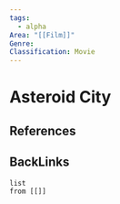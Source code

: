 ```yaml
---
tags:
  - alpha
Area: "[[Film]]"
Genre:
Classification: Movie
---
```

# Asteroid City



## References



## BackLinks

```dataview
list
from [[]]
```

